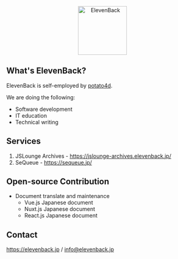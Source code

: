 <p align="center">
  <img width="128" height="128" src="https://user-images.githubusercontent.com/6993514/54615769-ff9a4080-4aa1-11e9-8814-26e332513bab.png" alt="ElevenBack"><br>
</p>

## What's ElevenBack?

ElevenBack is self-employed by [potato4d](https://github.com/potato4d).

We are doing the following:

- Software development
- IT education
- Technical writing

## Services

1. JSLounge Archives - https://jslounge-archives.elevenback.jp/
2. SeQueue - https://sequeue.jp/

## Open-source Contribution

- Document translate and maintenance
  - Vue.js Japanese document
  - Nuxt.js Japanese document
  - React.js Japanese document

## Contact

https://elevenback.jp / info@elevenback.jp
